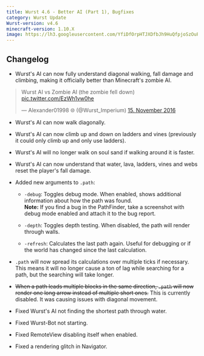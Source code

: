 ```yaml
---
title: Wurst 4.6 - Better AI (Part 1), Bugfixes
category: Wurst Update
Wurst-version: v4.6
minecraft-version: 1.10.X
image: https://lh3.googleusercontent.com/YfiDfOrpHTJXDfbJh9HuQfpjoSzOuP4Xm_VK8-Xmd3Dbg0TNU5wIzoaT6zPTG76TlKlgx70buv0DQ-IYUiEAFritEdG2czSAUA1hga7oHXS0lameBRxhV5kvICa8s6cqFWo6NB1oFzHwUvKfaE98-yBP-i4nZgEhwLZozGiaSDIgamj8tUF0K3gnfx64oyvPY0RhLiKOoucSSKbDAx3cUinkj9rl_T2h73_YibweHcVNvxcQhvZ89M2H1gmq6b4T9c3kzuuMruBxNuSyvBW_fzgooZN6s82tPcyiUk4q8Jo_6EmBfBGW9MAZG0SNcTLD5EcWAd2a2_QO4nuDsW7O9WTxjd_toqvZ4n54cVm2VWqvSeHc5gmOZNm0mMJtAsgEGguiVbZXJpMIVoexrI9D2ArWFAWJ9uKfLoi9a9HNH-KYUxqhyI8p9stsvYsmzuG_mZIAo6oSrhleKgs3_mKSpC1doy4QJO02SVrRlfoOILAxSPwujPAqmPdR_ykLiX9EUwuVoxx4YnuvAaXLOQVFuvXkUWYW9cJPDpQayTGQN4Ah-T0C18aW6Y3X94htszaQyP0RTm4zOdP3uc5UwzvwS8gUasq60jDLrjBybSLRdks6iCjO=w1280-h720-no
---
```

## Changelog

- Wurst's AI can now fully understand diagonal walking, fall damage and climbing, making it officially better than Minecraft's zombie AI.

<blockquote class="twitter-tweet" data-lang="de"><p lang="de" dir="ltr">Wurst AI vs Zombie AI (the zombie fell down) <a href="https://t.co/EzWh1vw0he">pic.twitter.com/EzWh1vw0he</a></p>&mdash; Alexander01998 🌐 (@Wurst_Imperium) <a href="https://twitter.com/Wurst_Imperium/status/798635086916636672">15. November 2016</a></blockquote>
<script async src="//platform.twitter.com/widgets.js" charset="utf-8"></script>

- Wurst's AI can now walk diagonally.

- Wurst's AI can now climb up and down on ladders and vines (previously it could only climb up and only use ladders).

<!--read more-->

- Wurst's AI will no longer walk on soul sand if walking around it is faster.

- Wurst's AI can now understand that water, lava, ladders, vines and webs reset the player's fall damage.

- Added new arguments to `.path`:

  - `-debug`: Toggles debug mode. When enabled, shows additional information about how the path was found.  
**Note:** If you find a bug in the PathFinder, take a screenshot with debug mode enabled and attach it to the bug report.

  - `-depth`: Toggles depth testing. When disabled, the path will render through walls.

  - `-refresh`: Calculates the last path again. Useful for debugging or if the world has changed since the last calculation.

- `.path` will now spread its calculations over multiple ticks if necessary. This means it will no longer cause a ton of lag while searching for a path, but the searching will take longer.

- <del>When a path leads multiple blocks in the same direction, `.path` will now render one long arrow instead of multiple short ones.</del> This is currently disabled. It was causing issues with diagonal movement.

- Fixed Wurst's AI not finding the shortest path through water.

- Fixed Wurst-Bot not starting.

- Fixed RemoteView disabling itself when enabled.

- Fixed a rendering glitch in Navigator.
